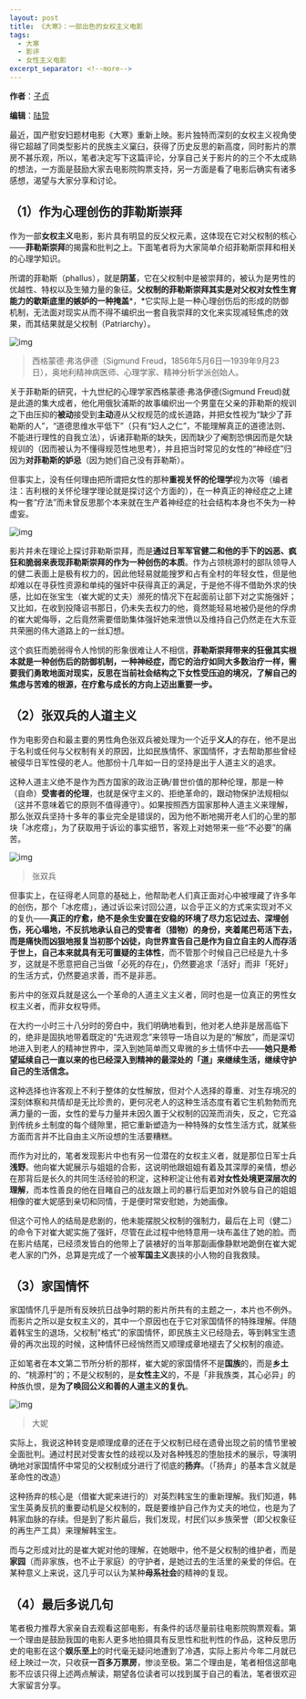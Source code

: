 ```yaml
---
layout: post
title: 《大寒》：一部出色的女权主义电影
tags:
  - 大寒
  - 影评
  - 女性主义电影
excerpt_separator: <!--more-->
---
```




**作者**：[子贞](https://www.zhihu.com/people/hei-se-ju-ren/answers)

**编辑**：[陆贽](https://www.zhihu.com/people/ru-shi-shuo-59)

最近，国产慰安妇题材电影《大寒》重新上映。影片独特而深刻的女权主义视角使得它超越了同类型影片的民族主义窠臼，获得了历史反思的新高度，同时影片的票房不甚乐观，所以，笔者决定写下这篇评论，分享自己关于影片的的三个不太成熟的想法，一方面是鼓励大家去电影院购票支持，另一方面是看了电影后确实有诸多感想，渴望与大家分享和讨论。

<!--more-->



## （1）作为心理创伤的菲勒斯崇拜



作为一部**女权主义**电影，影片具有明显的反父权元素，这体现在它对父权制的核心——**菲勒斯崇拜**的揭露和批判之上。下面笔者将为大家简单介绍菲勒斯崇拜和相关的心理学知识。



所谓的菲勒斯（phallus），就是**阴茎**，它在父权制中是被崇拜的，被认为是男性的优越性、特权以及生殖力量的象征。**父权制的菲勒斯崇拜其实是对父权对女性生育能力的歇斯底里的嫉妒的一种掩盖***，*它实际上是一种心理创伤后的形成的防御机制，无法面对现实从而不得不编织出一套自我崇拜的文化来实现减轻焦虑的效果，而其结果就是父权制（Patriarchy）。



<img class="img-fluid" src="../images/大寒/u=3938698212,885961035&fm=26&gp=0.jpg" alt="img">



> 西格蒙德·弗洛伊德（Sigmund Freud，1856年5月6日—1939年9月23日），奥地利精神病医师、心理学家、精神分析学派创始人。



关于菲勒斯的研究，十九世纪的心理学家西格蒙德·弗洛伊德(Sigmund Freud)就是此道的集大成者，他化用俄狄浦斯的故事编织出一个男童在父亲的菲勒斯的规训之下由压抑的**被动**接受到**主动**遵从父权规范的成长道路，并把女性视为“缺少了菲勒斯的人”，“道德思维水平低下”（只有“妇人之仁”，不能理解真正的道德法则、不能进行理性的自我立法），诉诸菲勒斯的缺失，因而缺少了阉割恐惧因而是欠缺规训的（因而被认为不懂得规范性地思考），并且把当时常见的女性的“神经症”归因为**对菲勒斯的妒忌**（因为她们自己没有菲勒斯）。



但事实上，没有任何理由把所谓把女性的那种**重视关怀的伦理学**视为次等（编者注：吉利根的关怀伦理学理论就是探讨这个方面的），在一种真正的神经症之上建构一套“疗法”而未曾反思那个本来就在生产着神经症的社会结构本身也不失为一种虚妄。



<img class="img-fluid" src="../images/大寒/IMG_5926.jpg" alt="img">



影片并未在理论上探讨菲勒斯崇拜，而是**通过日军军官健二和他的手下的凶恶、疯狂和脆弱来表现菲勒斯崇拜的作为一种创伤的本质**。作为占领桃源村的部队领导人的健二表面上是极有权力的，因此他轻易就能搜罗和占有全村的年轻女性，但是他却难以在寻获性资源和单纯的强奸中获得真正的满足，于是他不得不借助外求的快感，比如在张宝生（崔大妮的丈夫）濒死的情况下在起面前让部下对之实施强奸；又比如，在收到投降诏书那日，仍未失去权力的他，竟然能轻易地被仍是他的俘虏的崔大妮侮辱，之后竟然需要借助集体强奸她来泄愤以及维持自己仍然走在大东亚共荣圈的伟大道路上的一丝幻想。



这个疯狂而脆弱得令人怜悯的形象很难让人不相信，**菲勒斯崇拜带来的狂傲其实根本就是一种创伤后的防御机制，一种神经症，而它的治疗如同大多数治疗一样，需要我们勇敢地面对现实，反思在当前社会结构之下女性受压迫的境况，了解自己的焦虑与苦难的根源，在疗愈与成长的方向上迈出重要一步。**





## （2）张双兵的人道主义



作为电影旁白和最主要的男性角色张双兵被处理为一个近乎**义人**的存在，他不是出于名利或任何与父权制有关的原因，比如民族情怀、家国情怀，才去帮助那些曾经被侵华日军性侵的老人。他那份十几年如一日的坚持是出于人道主义的追求。



这种人道主义绝不是作为西方国家的政治正确/普世价值的那种伦理，那是一种（自命）**受害者的伦理**，也就是保守主义的、拒绝革命的，跟动物保护法规相似（这并不意味着它的原则不值得遵守）。如果按照西方国家那种人道主义来理解，那么张双兵坚持十多年的事业完全是错误的，因为他不断地揭开老人们的心里的那块「冰疙瘩」，为了获取用于诉讼的事实细节，客观上对她带来一些“不必要”的痛苦。



<img class="img-fluid" src="../images/大寒/IMG_5923.jpg" alt="img">

> 张双兵



但事实上，在征得老人同意的基础上，他帮助老人们真正面对心中被埋藏了许多年的创伤，那个「冰疙瘩」，通过诉讼来讨回公道，以合乎正义的方式来实现对不义的复仇——**真正的疗愈，绝不是余生安置在安稳的环境了尽力忘记过去、深埋创伤，死心塌地，不反抗地承认自己的受害者（猎物）的身份，夹着尾巴苟活下去，而是痛快而凶狠地报复当初那个凶徒，向世界宣告自己是作为自立自主的人而存活于世上，自己本来就具有无可置疑的主体性**，而不管那个时候自己已经是九十多岁，这就是不愿意把自己当做「必死的存在」，仍然要追求「活好」而非「死好」的生活方式，仍然要追求善，而不是非恶。



影片中的张双兵就是这么一个革命的人道主义主义者，同时也是一位真正的男性女权主义者，而非女权导师。



在大约一小时三十八分时的旁白中，我们明确地看到，他对老人绝非是居高临下的，绝非是固执地带着既定的“先进观念”来领导一场自以为是的“解放”，而是深切地进入到老人的精神世界中，深入到她简单而又卑微的乡土情怀中去——**她只是希望延续自己一直以来的也已经深入到精神的最深处的「道」来继续生活，继续守护自己的生活信念。**



这种选择也许客观上不利于整体的女性解放，但对个人选择的尊重、对生存境况的深刻体察和共情却是无比珍贵的，更何况老人的这种生活态度有着它生机勃勃而充满力量的一面，女性的爱与力量并未因久置于父权制的囚笼而消失，反之，它充溢到传统乡土制度的每个缝隙里，把它重新塑造为一种特殊的女性生活方式，就某些方面而言并不比自由主义所设想的生活要糟糕。



而作为对比的，笔者发现影片中也有另一位潜在的女权主义者，就是那位日军士兵**浅野**。他向崔大妮展示与姐姐的合影，这说明他跟姐姐有着及其深厚的亲情，想必在那背后是长久的共同生活经验的积淀，这种积淀让他有着**对女性处境更深层次的理解**，而本性善良的他在目睹自己的战友跟上司的暴行后更加对外貌与自己的姐姐相像的崔大妮感到亲切和同情，于是便时常安慰她，为她画像。



但这个可怜人的结局是悲剧的，他未能摆脱父权制的强制力，最后在上司（健二）的命令下对崔大妮实施了强奸，尽管在此过程中他特意用一块布盖住了她的脸。而在影片结尾，已经须发皆白的他带上了装裱好的当年那副画像静默地跪倒在崔大妮老人家的门外，总算是完成了一个被**军国主义**裹挟的小人物的自我救赎。



## （3）家国情怀



家国情怀几乎是所有反映抗日战争时期的影片所共有的主题之一，本片也不例外。而影片之所以是女权主义的，其中一个原因也在于它对家国情怀的特殊理解。伴随着韩宝生的退场，父权制"格式"的家国情怀，即民族主义已经隐去，等到韩宝生遗骨的再次出现的时候，这种情怀已经悄然而又顺理成章地褪去了父权制的痕迹。



正如笔者在本文第二节所分析的那样，崔大妮的家国情怀不是**国族**的，而是**乡土**的、“桃源村”的；不是父权制的，是**女性主义**的，不是「非我族类，其心必异」的种族仇恨，是**为了唤回公义和善的人道主义的复仇**。



<img class="img-fluid" src="../images/大寒/IMG_5925.jpg" alt="img">

> 大妮





实际上，我说这种转变是顺理成章的还在于父权制已经在遗骨出现之前的情节里被全面批判。通过村民对受害女性的歧视以及对各种残忍的堕胎技术的展示，导演明确地对家国情怀中常见的父权制成分进行了彻底的**扬弃**。（「扬弃」的基本含义就是革命性的改造）



这种扬弃的核心是（借崔大妮来进行的）对英烈韩宝生的重新理解。我们知道，韩宝生英勇反抗的重要动机是父权制的，既是要维护自己作为丈夫的地位，也是为了韩家血脉的存续。但是到了影片最后，我们发现，村民们以乡族荣誉（即父权象征的再生产工具）来理解韩宝生。



而与之形成对比的是崔大妮对他的理解，在她眼中，他不是父权制的维护者，而是**家园**（而非家族，也不止于家庭）的守护者，是她过去的生活里的亲爱的伴侣。在某种意义上来说，这几乎可以认为某种**母系社会**的精神的复现。



## （4）最后多说几句



笔者极力推荐大家亲自去观看这部电影，有条件的话尽量前往电影院购票观看。第一个理由是鼓励我国的电影人更多地拍摄具有反思性和批判性的作品，这种反思历史的电影在这个**娱乐至上**的时代毫无疑问地遭到了冷遇，实际上影片今年二月就已经上映过一次，只收获**一百多万票房**，惨淡至极。第二个理由是，笔者相信这部电影不应该只得上述两点解读，期望各位读者可以找到属于自己的看法，笔者很欢迎大家留言分享。